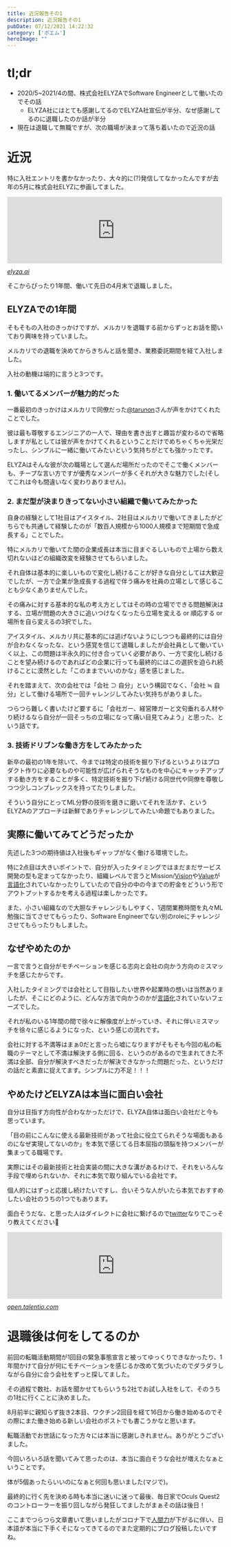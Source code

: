 ```yaml
---
title: 近況報告その1
description: 近況報告その1
pubDate: 07/12/2021 14:22:32
category: ['ポエム']
heroImage: ""
---
```

<h1>tl;dr</h1>

<ul>
<li>2020/5~2021/4の間、株式会社ELYZAでSoftware Engineerとして働いたのでその話

<ul>
<li>ELYZA社にはとても感謝してるのでELYZA社宣伝が半分、なぜ感謝してるのに退職したのか話が半分</li>
</ul>
</li>
<li>現在は退職して無職ですが、次の職場が決まって落ち着いたので近況の話</li>
</ul>


<h1>近況</h1>

<p>特に入社エントリを書かなかったり、大々的に(?)発信してなかったんですが去年の5月に株式会社ELYZに参画してました。</p>

<p><iframe src="https://hatenablog-parts.com/embed?url=https%3A%2F%2Felyza.ai%2F" title="Deep Learningの先にある「未踏」の領域へ" class="embed-card embed-webcard" scrolling="no" frameborder="0" style="display: block; width: 100%; height: 155px; max-width: 500px; margin: 10px 0px;"></iframe><cite class="hatena-citation"><a href="https://elyza.ai/">elyza.ai</a></cite></p>

<p>そこからぴったり1年間、働いて先日の4月末で退職しました。</p>

<h2>ELYZAでの1年間</h2>

<p>そもそもの入社のきっかけですが、メルカリを退職する前からずっとお話を聞いており興味を持っていました。</p>

<p>メルカリでの退職を決めてからきちんと話を聞き、業務委託期間を経て入社しました。</p>

<p>入社の動機は端的に言うと3つです。</p>

<h3>1. 働いてるメンバーが魅力的だった</h3>

<p>一番最初のきっかけはメルカリで同僚だった<a href="https://twitter.com/tarunon">@tarunon</a>さんが声をかけてくれたことでした。</p>

<p>彼は最も尊敬するエンジニアの一人で、理由を書き出すと趣旨が変わるので省略しますが私としては彼が声をかけてくれるということだけでめちゃくちゃ光栄だったし、シンプルに一緒に働いてみたいという気持ちがとても強かったです。</p>

<p>ELYZAはそんな彼が次の職場として選んだ場所だったのでそこで働くメンバーも、チープな言い方ですが優秀なメンバーが多くそれが大きな魅力でした(そしてこれは今も間違いなく変わりありません)。</p>

<h3>2. まだ型が決まりきってない小さい組織で働いてみたかった</h3>

<p>自身の経験として1社目はアイスタイル、2社目はメルカリで働いてきましたがどちらでも共通して経験したのが「数百人規模から1000人規模まで短期間で急成長する」ことでした。</p>

<p>特にメルカリで働いてた間の企業成長は本当に目まぐるしいもので上場から数え切れないほどの組織改変を経験させてもらいました。</p>

<p>それ自体は基本的に楽しいもので変化し続けることが好きな自分としては大歓迎でしたが、一方で企業が急成長する過程で伴う痛みを社員の立場として感じることも少なくありませんでした。</p>

<p>その痛みに対する基本的な私の考え方としてはその時の立場でできる問題解決はする、立場が問題の大きさに追いつけなくなったら立場を変える or 順応する or 場所を自ら変えるの3択でした。</p>

<p>アイスタイル、メルカリ共に基本的には逃げないようにしつつも最終的には自分が合わなくなったな、という感覚を信じて退職しましたが会社員として働いていく以上、この問題は半永久的に付き合っていく必要があり、一方で変化し続けることを望み続けるのであればどの企業に行っても最終的にはこの選択を迫られ続けることに漠然とした「このままでいいのかな」感を感じました。</p>

<p>それを踏まえて、次の会社では「会社 ⊃ 自分」という構図でなく、「会社 ≒ 自分」として働ける場所で一回チャレンジしてみたい気持ちがありました。</p>

<p>つらつら難しく書いたけど要するに「会社ガー、経営陣ガーと文句垂れる人材やり続けるなら自分が一回そっちの立場になって痛い目見てみよう」と思った、という話です。</p>

<h3>3. 技術ドリブンな働き方をしてみたかった</h3>

<p>新卒の最初の1年を除いて、今までは特定の技術を掘り下げるというよりはプロダクト作りに必要なものや可能性が広げられそうなものを中心にキャッチアップする動き方をすることが多く、特定技術を掘り下げ続ける同世代や同僚を尊敬しつつ少しコンプレックスを持ってたりしました。</p>

<p>そういう自分にとってML分野の技術を磨きに磨いてそれを活かす、というELYZAのアプローチは新鮮でありチャレンジしてみたい命題でもありました。</p>

<h2>実際に働いてみてどうだったか</h2>

<p>先述した3つの期待値は入社後もギャップがなく働ける環境でした。</p>

<p>特に2点目は大きいポイントで、自分が入ったタイミングではまだまだサービス開発の型も定まってなかったり、組織レベルで言うとMission/<a class="keyword" href="http://d.hatena.ne.jp/keyword/Vision">Vision</a>や<a class="keyword" href="http://d.hatena.ne.jp/keyword/Value">Value</a>が<a class="keyword" href="http://d.hatena.ne.jp/keyword/%B8%C0%B8%EC%B2%BD">言語化</a>されていなかったりしていたので自分の中の今までの貯金をどういう形でアウトプットするかを考える過程は楽しかったです。</p>

<p>また、小さい組織なので大胆なチャレンジもしやすく、1週間業務時間を丸々ML勉強に当てさせてもらったり、Software Engineerでない別のroleにチャレンジさせてもらったりもしました。</p>

<h2>なぜやめたのか</h2>

<p>一言で言うと自分がモチベーションを感じる志向と会社の向かう方向のミスマッチを感じたからです。</p>

<p>入社したタイミングでは会社として目指したい世界や起業時の想いは当然ありましたが、そこにどのように、どんな方法で向かうのかが<a class="keyword" href="http://d.hatena.ne.jp/keyword/%B8%C0%B8%EC%B2%BD">言語化</a>されていないフェーズでした。</p>

<p>それが私のいる1年間の間で徐々に解像度が上がっていき、それに伴いミスマッチを徐々に感じるようになった、という感じの流れです。</p>

<p>会社に対する不満等はまぁ0だと言ったら嘘になりますがそもそも今回の私の転職のテーマとして不満は解決する側に回る、というのがあるので生まれてきた不満は全部、自分が解決すべきだったが解決できなかった問題だった、というだけの話だと素直に捉えてます。シンプルに力不足！！！</p>

<h2>やめたけどELYZAは本当に面白い会社</h2>

<p>自分は目指す方向性が合わなかっただけで、ELYZA自体は面白い会社だと今も思っています。</p>

<p>「目の前にこんなに使える最新技術があって社会に役立てられそうな場面もあるのになぜ実現してないのか」を本気で感じてる日本屈指の頭脳を持つメンバーが集まってる職場です。</p>

<p>実際にはその最新技術と社会実装の間に大きな溝があるわけで、それをいろんな手段で埋められないか、それに本気で取り組んでいる会社です。</p>

<p>個人的にはずっと応援し続けたいですし、合いそうな人がいたら本気でおすすめしたい会社のうちの1つでもあります。</p>

<script async class="speakerdeck-embed" data-id="0ee15926a5b74d95b61766b3f35d80c7" data-ratio="1.77777777777778" src="//speakerdeck.com/assets/embed.js"></script>


<p>面白そうだな、と思った人はダイレクトに会社に繋げるので<a class="keyword" href="http://d.hatena.ne.jp/keyword/twitter">twitter</a>なりでこっそり教えてください🙌</p>

<p><iframe src="https://hatenablog-parts.com/embed?url=https%3A%2F%2Fopen.talentio.com%2Fr%2F1%2Fc%2Felyza%2Fhomes%2F2507" title="募集一覧 / 株式会社ELYZA" class="embed-card embed-webcard" scrolling="no" frameborder="0" style="display: block; width: 100%; height: 155px; max-width: 500px; margin: 10px 0px;"></iframe><cite class="hatena-citation"><a href="https://open.talentio.com/r/1/c/elyza/homes/2507">open.talentio.com</a></cite></p>

<h1>退職後は何をしてるのか</h1>

<p>前回の転職活動期間が1回目の緊急事態宣言と被ってゆっくりできなかったり、1年間かけて自分が何にモチベーションを感じるか改めて気づいたのでダラダラしながら自分に合う会社をずっと探してました。</p>

<p>その過程で数社、お話を聞かせてもらいうち2社でお試し入社をして、そのうちの1社に行くことに決めました。</p>

<p>8月前半に親知らず抜き2本目、ワクチン2回目を経て16日から働き始めるのでその際にまた働き始める新しい会社のポストでも書こうかなと思います。</p>

<p>転職活動でお世話になった方々には本当に感謝しきれません。ありがとうございました。</p>

<p>今回いろいろ話を聞いてみて思ったのは、本当に面白そうな会社が増えたなぁということです。</p>

<p>体が5個あったらいいのになぁと何回も思いました(マジで)。</p>

<p>最終的に行く先を決める時も本当に迷いに迷って最後、毎日家でOculs Quest2のコントローラーを振り回しながら発狂してましたがまぁその話は後日！</p>

<p>ここまでつらつら文章書いて思いましたがコロナ下で<a class="keyword" href="http://d.hatena.ne.jp/keyword/%BF%CD%B4%D6%CE%CF">人間力</a>が下がるに伴い、日本語が本当に下手くそになってきてるのでまた定期的にブログ投稿したいですね。</p>

